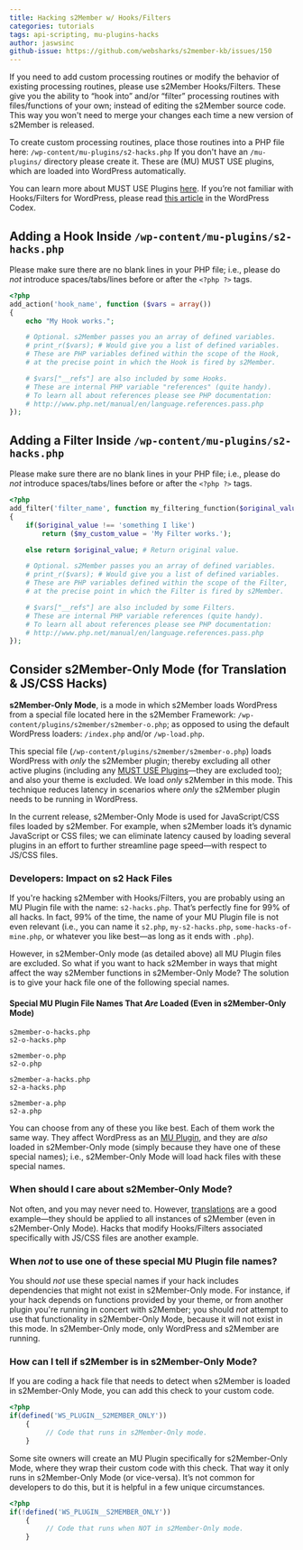 ```yaml
---
title: Hacking s2Member w/ Hooks/Filters
categories: tutorials
tags: api-scripting, mu-plugins-hacks
author: jaswsinc
github-issue: https://github.com/websharks/s2member-kb/issues/150
---
```


If you need to add custom processing routines or modify the behavior of existing processing routines, please use s2Member Hooks/Filters. These give you the ability to “hook into” and/or “filter” processing routines with files/functions of your own; instead of editing the s2Member source code. This way you won't need to merge your changes each time a new version of s2Member is released.

To create custom processing routines, place those routines into a PHP file here: `/wp-content/mu-plugins/s2-hacks.php` If you don't have an `/mu-plugins/` directory please create it. These are (MU) MUST USE plugins, which are loaded into WordPress automatically.

You can learn more about MUST USE Plugins [here](http://codex.wordpress.org/Must_Use_Plugins). If you’re not familiar with Hooks/Filters for WordPress, please read [this article](http://codex.wordpress.org/Plugin_API) in the WordPress Codex.

## Adding a Hook Inside `/wp-content/mu-plugins/s2-hacks.php`

Please make sure there are no blank lines in your PHP file; i.e., please do _not_ introduce spaces/tabs/lines before or after the `<?php ?>` tags.

```php
<?php
add_action('hook_name', function ($vars = array())
{
	echo "My Hook works.";

	# Optional. s2Member passes you an array of defined variables.
	# print_r($vars); # Would give you a list of defined variables.
	# These are PHP variables defined within the scope of the Hook,
	# at the precise point in which the Hook is fired by s2Member.

	# $vars["__refs"] are also included by some Hooks.
	# These are internal PHP variable "references" (quite handy).
	# To learn all about references please see PHP documentation:
	# http://www.php.net/manual/en/language.references.pass.php
});
```

## Adding a Filter Inside `/wp-content/mu-plugins/s2-hacks.php`

Please make sure there are no blank lines in your PHP file; i.e., please do _not_ introduce spaces/tabs/lines before or after the `<?php ?>` tags.

```php
<?php
add_filter('filter_name', function my_filtering_function($original_value, $vars = array())
{
	if($original_value !== 'something I like')
		return ($my_custom_value = 'My Filter works.');

	else return $original_value; # Return original value.

	# Optional. s2Member passes you an array of defined variables.
	# print_r($vars); # Would give you a list of defined variables.
	# These are PHP variables defined within the scope of the Filter,
	# at the precise point in which the Filter is fired by s2Member.

	# $vars["__refs"] are also included by some Filters.
	# These are internal PHP variable references (quite handy).
	# To learn all about references please see PHP documentation:
	# http://www.php.net/manual/en/language.references.pass.php
});
```

## Consider s2Member-Only Mode (for Translation & JS/CSS Hacks)

**s2Member-Only Mode**, is a mode in which s2Member loads WordPress from a special file located here in the s2Member Framework: `/wp-content/plugins/s2member/s2member-o.php`; as opposed to using the default WordPress loaders: `/index.php` and/or `/wp-load.php`.

This special file (`/wp-content/plugins/s2member/s2member-o.php`) loads WordPress with _only_ the s2Member plugin; thereby excluding all other active plugins (including any [MUST USE Plugins](http://codex.wordpress.org/Must_Use_Plugins)—they are excluded too); and also your theme is excluded. We load _only_ s2Member in this mode. This technique reduces latency in scenarios where _only_ the s2Member plugin needs to be running in WordPress.

In the current release, s2Member-Only Mode is used for JavaScript/CSS files loaded by s2Member. For example, when s2Member loads it’s dynamic JavaScript or CSS files; we can eliminate latency caused by loading several plugins in an effort to further streamline page speed—with respect to JS/CSS files.

### **Developers:** Impact on s2 Hack Files

If you're hacking s2Member with Hooks/Filters, you are probably using an MU Plugin file with the name: `s2-hacks.php`. That’s perfectly fine for 99% of all hacks. In fact, 99% of the time, the name of your MU Plugin file is not even relevant (i.e., you can name it `s2.php`, `my-s2-hacks.php`, `some-hacks-of-mine.php`, or whatever you like best—as long as it ends with `.php`).

However, in s2Member-Only mode (as detailed above) all MU Plugin files are excluded. So what if you want to hack s2Member in ways that might affect the way s2Member functions in s2Member-Only Mode? The solution is to give your hack file one of the following special names.

#### Special MU Plugin File Names That _Are_ Loaded (Even in s2Member-Only Mode)

```text
s2member-o-hacks.php
s2-o-hacks.php

s2member-o.php
s2-o.php

s2member-a-hacks.php
s2-a-hacks.php

s2member-a.php
s2-a.php
```

You can choose from any of these you like best. Each of them work the same way. They affect WordPress as an [MU Plugin](http://codex.wordpress.org/Must_Use_Plugins), and they are _also_ loaded in s2Member-Only mode (simply because they have one of these special names); i.e., s2Member-Only Mode will load hack files with these special names.

### When should I care about s2Member-Only Mode?

Not often, and you may never need to. However, [translations](https://github.com/websharks/s2member-kb/issues/147) are a good example—they should be applied to all instances of s2Member (even in s2Member-Only Mode). Hacks that modify Hooks/Filters associated specifically with JS/CSS files are another example.

### When _not_ to use one of these special MU Plugin file names?

You should _not_ use these special names if your hack includes dependencies that might not exist in s2Member-Only mode. For instance, if your hack depends on functions provided by your theme, or from another plugin you're running in concert with s2Member; you should _not_ attempt to use that functionality in s2Member-Only Mode, because it will not exist in this mode. In s2Member-Only mode, only WordPress and s2Member are running.

### How can I tell if s2Member is in s2Member-Only Mode?

If you are coding a hack file that needs to detect when s2Member is loaded in s2Member-Only Mode, you can add this check to your custom code.

```php
<?php
if(defined('WS_PLUGIN__S2MEMBER_ONLY'))
	{
		 // Code that runs in s2Member-Only mode.
	}
```

Some site owners will create an MU Plugin specifically for s2Member-Only Mode, where they wrap their custom code with this check. That way it only runs in s2Member-Only Mode (or vice-versa). It’s not common for developers to do this, but it is helpful in a few unique circumstances.

```php
<?php
if(!defined('WS_PLUGIN__S2MEMBER_ONLY'))
	{
		 // Code that runs when NOT in s2Member-Only mode.
	}
```
